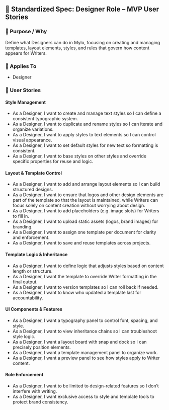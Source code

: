 ## 📝 Standardized Spec: Designer Role – MVP User Stories

### 📌 Purpose / Why
Define what Designers can do in Mylo, focusing on creating and managing templates, layout elements, styles, and rules that govern how content appears for Writers.

### 👥 Applies To
- Designer

### 🧾 User Stories

#### Style Management
- As a Designer, I want to create and manage text styles so I can define a consistent typographic system.
- As a Designer, I want to duplicate and rename styles so I can iterate and organize variations.
- As a Designer, I want to apply styles to text elements so I can control visual appearance.
- As a Designer, I want to set default styles for new text so formatting is consistent.
- As a Designer, I want to base styles on other styles and override specific properties for reuse and logic.

#### Layout & Template Control
- As a Designer, I want to add and arrange layout elements so I can build structured designs.
- As a Designer, I want to ensure that logos and other design elements are part of the template so that the layout is maintained, while Writers can focus solely on content creation without worrying about design.
- As a Designer, I want to add placeholders (e.g. image slots) for Writers to fill in.
- As a Designer, I want to upload static assets (logos, brand images) for branding.
- As a Designer, I want to assign one template per document for clarity and enforcement.
- As a Designer, I want to save and reuse templates across projects.

#### Template Logic & Inheritance
- As a Designer, I want to define logic that adjusts styles based on content length or structure.
- As a Designer, I want the template to override Writer formatting in the final output.
- As a Designer, I want to version templates so I can roll back if needed.
- As a Designer, I want to know who updated a template last for accountability.

#### UI Components & Features
- As a Designer, I want a typography panel to control font, spacing, and style.
- As a Designer, I want to view inheritance chains so I can troubleshoot style logic.
- As a Designer, I want a layout board with snap and dock so I can precisely position elements.
- As a Designer, I want a template management panel to organize work.
- As a Designer, I want a preview panel to see how styles apply to Writer content.

#### Role Enforcement
- As a Designer, I want to be limited to design-related features so I don’t interfere with writing.
- As a Designer, I want exclusive access to style and template tools to protect brand consistency.